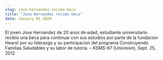 ```yaml
---
slug: jose-hernandez-recibe-beca
title: "Jose Hernandez recibe beca"
date: January 01 2020
---
```


<p>El joven Jose Hernandez de 20 anos de edad, estudiante universitario recibio una beca para continuar con sus estudios por parte de la fundacion Hearst por su liderazgo y su participacion del programa Construyendo Familias Saludables y su labor de tutoria. – <em>KSMS-67</em> (Univision), Sept. 25, 2012 
</p>

